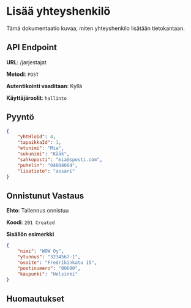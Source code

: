 # Lisää yhteyshenkilö
Tämä dokumentaatio kuvaa, miten yhteyshenkilo lisätään tietokantaan.

## API Endpoint

**URL**: /jarjestajat

**Metodi**: `POST`

**Autentikointi vaaditaan**: Kyllä

**Käyttäjäroolit**: `hallinto`

## Pyyntö

```Json
{   
    "yhtHloId": 4,
    "tapaikkaId": 1,
    "etunimi": "Mia",
    "sukunimi": "Kääk",
    "sahkoposti": "mia@sposti.com",
    "puhelin": "04004004",
    "lisatieto": "assari"
}
```

## Onnistunut Vastaus

**Ehto**: Tallennus onnistuu

**Koodi**: `201 Created`

**Sisällön esimerkki**
```json
{
    "nimi": "WOW Oy",
    "ytunnus": "3234567-1",
    "osoite": "Fredrikinkatu 15",
    "postinumero": "00600",
    "kaupunki": "Helsinki"
}
```
## Huomautukset
